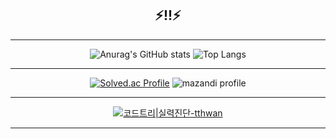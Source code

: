 <div align="center">
  
  ## ⚡!!⚡

  <hr>
  
  ![Anurag's GitHub stats](https://github-readme-stats.vercel.app/api?username=ta2hwan&show_icons=true&theme=dark)
  ![Top Langs](https://github-readme-stats.vercel.app/api/top-langs/?username=ta2hwan&layout=compact&theme=dark)
  
  <hr>
  
  [![Solved.ac Profile](http://mazassumnida.wtf/api/v2/generate_badge?boj=ta2hwan)](https://solved.ac/ta2hwan/)
  ![mazandi profile](http://mazandi.herokuapp.com/api?handle=ta2hwan&theme=dark)
  
  <hr>
  
  [![코드트리|실력진단-tthwan](https://banner.codetree.ai/v1/banner/tthwan)](https://www.codetree.ai/profiles/tthwan)

  <hr>

</div>





<!--
**t-t-hwan/t-t-hwan** is a ✨ _special_ ✨ repository because its `README.md` (this file) appears on your GitHub profile.

Here are some ideas to get you started:

- 🔭 I’m currently working on ...
- 🌱 I’m currently learning ...
- 👯 I’m looking to collaborate on ...
- 🤔 I’m looking for help with ...
- 💬 Ask me about ...
- 📫 How to reach me: ...
- 😄 Pronouns: ...
- ⚡ Fun fact: ...
-->
